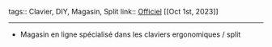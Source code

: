 tags:: Clavier, DIY, Magasin, Split
link:: [Officiel](https://splitkb.com/) 
[[Oct 1st, 2023]]
***

- Magasin en ligne spécialisé dans les claviers ergonomiques / split
